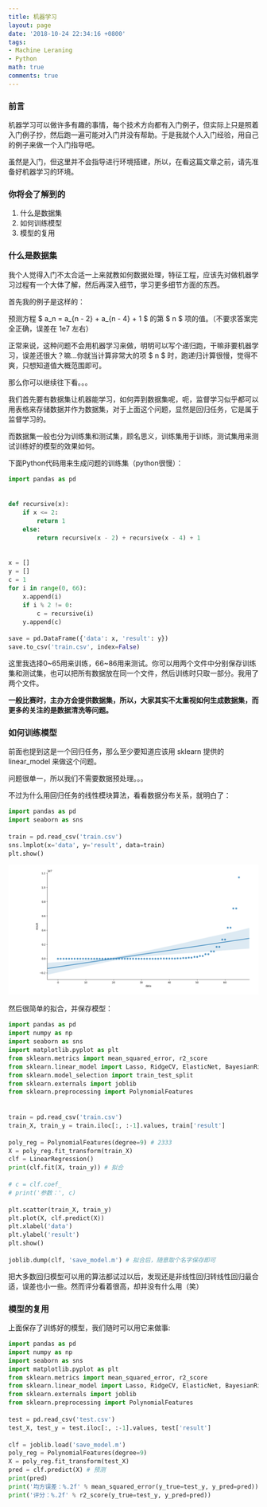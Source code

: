 ```yaml
---
title: 机器学习
layout: page
date: '2018-10-24 22:34:16 +0800'
tags:
- Machine Leraning
- Python
math: true
comments: true
---
```


### 前言

机器学习可以做许多有趣的事情，每个技术方向都有入门例子，但实际上只是照着入门例子抄，然后跑一遍可能对入门并没有帮助。于是我就个人入门经验，用自己的例子来做一个入门指导吧。

虽然是入门，但这里并不会指导进行环境搭建，所以，在看这篇文章之前，请先准备好机器学习的环境。

### 你将会了解到的

1. 什么是数据集
2. 如何训练模型
3. 模型的复用

### 什么是数据集

我个人觉得入门不太合适一上来就教如何数据处理，特征工程，应该先对做机器学习过程有一个大体了解，然后再深入细节，学习更多细节方面的东西。

首先我的例子是这样的：

预测方程 $ a_n = a_{n - 2} + a_{n - 4} + 1 $ 的第 $ n $ 项的值。（不要求答案完全正确，误差在 1e7 左右）

正常来说，这种问题不会用机器学习来做，明明可以写个递归跑，干嘛非要机器学习，误差还很大？嘛...你就当计算非常大的项 $ n $ 时，跑递归计算很慢，觉得不爽，只想知道值大概范围即可。

那么你可以继续往下看。。。

我们首先要有数据集让机器能学习，如何弄到数据集呢，呃，监督学习似乎都可以用表格来存储数据并作为数据集，对于上面这个问题，显然是回归任务，它是属于监督学习的。

而数据集一般也分为训练集和测试集，顾名思义，训练集用于训练，测试集用来测试训练好的模型的效果如何。

下面Python代码用来生成问题的训练集（python很慢）：

```py
import pandas as pd


def recursive(x):
    if x <= 2:
        return 1
    else:
        return recursive(x - 2) + recursive(x - 4) + 1


x = []
y = []
c = 1
for i in range(0, 66):
    x.append(i)
    if i % 2 != 0:
        c = recursive(i)
    y.append(c)

save = pd.DataFrame({'data': x, 'result': y})
save.to_csv('train.csv', index=False)
```

这里我选择0~65用来训练，66~86用来测试。你可以用两个文件中分别保存训练集和测试集，也可以把所有数据放在同一个文件，然后训练时只取一部分。我用了两个文件。

**一般比赛时，主办方会提供数据集，所以，大家其实不太重视如何生成数据集，而更多的关注的是数据清洗等问题。**

### 如何训练模型

前面也提到这是一个回归任务，那么至少要知道应该用 sklearn 提供的 linear_model 来做这个问题。

问题很单一，所以我们不需要数据预处理。。。

不过为什么用回归任务的线性模块算法，看看数据分布关系，就明白了：

```py
import pandas as pd
import seaborn as sns

train = pd.read_csv('train.csv')
sns.lmplot(x='data', y='result', data=train)
plt.show()
```

![img1](/img/Figure_1.png)


然后很简单的拟合，并保存模型：

```py
import pandas as pd
import numpy as np
import seaborn as sns
import matplotlib.pyplot as plt
from sklearn.metrics import mean_squared_error, r2_score
from sklearn.linear_model import Lasso, RidgeCV, ElasticNet, BayesianRidge, LinearRegression, LogisticRegression
from sklearn.model_selection import train_test_split
from sklearn.externals import joblib
from sklearn.preprocessing import PolynomialFeatures


train = pd.read_csv('train.csv')
train_X, train_y = train.iloc[:, :-1].values, train['result']

poly_reg = PolynomialFeatures(degree=9) # 2333
X = poly_reg.fit_transform(train_X)
clf = LinearRegression()
print(clf.fit(X, train_y)) # 拟合

# c = clf.coef_
# print('参数：', c)

plt.scatter(train_X, train_y)
plt.plot(X, clf.predict(X))
plt.xlabel('data')
plt.ylabel('result')
plt.show()

joblib.dump(clf, 'save_model.m') # 拟合后，随意取个名字保存即可
```

把大多数回归模型可以用的算法都试过以后，发现还是非线性回归转线性回归最合适，误差也小一些。然而评分看着很高，却并没有什么用（笑）

### 模型的复用

上面保存了训练好的模型，我们随时可以用它来做事:

```py
import pandas as pd
import numpy as np
import seaborn as sns
import matplotlib.pyplot as plt
from sklearn.metrics import mean_squared_error, r2_score
from sklearn.linear_model import Lasso, RidgeCV, ElasticNet, BayesianRidge, LinearRegression, LogisticRegression
from sklearn.externals import joblib
from sklearn.preprocessing import PolynomialFeatures

test = pd.read_csv('test.csv')
test_X, test_y = test.iloc[:, :-1].values, test['result']

clf = joblib.load('save_model.m')
poly_reg = PolynomialFeatures(degree=9)
X = poly_reg.fit_transform(test_X)
pred = clf.predict(X) # 预测
print(pred)
print('均方误差：%.2f' % mean_squared_error(y_true=test_y, y_pred=pred))
print('评分：%.2f' % r2_score(y_true=test_y, y_pred=pred))
```
